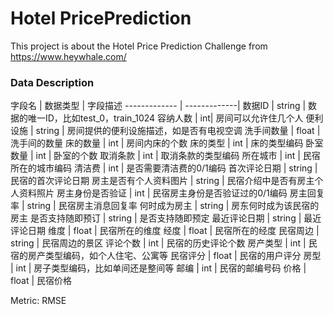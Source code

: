 # Hotel PricePrediction

This project is about the Hotel Price Prediction Challenge from https://www.heywhale.com/

### Data Description
字段名           | 数据类型      | 字段描述
-------------    | -------------|
数据ID	| string	| 数据的唯一ID，比如test_0，train_1024
容纳人数 |	int|	房间可以允许住几个人
便利设施	| string |	房间提供的便利设施描述，如是否有电视空调
洗手间数量	| float |	洗手间的数量
床的数量	| int	| 房间内床的个数
床的类型	| int	| 床的类型编码
卧室数量	| int	| 卧室的个数
取消条款	| int	| 取消条款的类型编码
所在城市	| int	| 民宿所在的城市编码
清洁费	| int	| 是否需要清洁费的0/1编码
首次评论日期	| string	| 民宿的首次评论日期
房主是否有个人资料图片	| string	| 民宿介绍中是否有房主个人资料照片
房主身份是否验证	| int	| 民宿房主身份是否验证过的0/1编码
房主回复率	| string	| 民宿房主消息回复率
何时成为房主	| string	| 房东何时成为该民宿的房主
是否支持随即预订	| string	| 是否支持随即预定
最近评论日期	| string	| 最近评论日期
维度	| float	| 民宿所在的维度
经度	| float	| 民宿所在的经度
民宿周边	| string	| 民宿周边的景区
评论个数	| int	| 民宿的历史评论个数
房产类型	| int	| 民宿的房产类型编码，如个人住宅、公寓等
民宿评分	| float	| 民宿的用户评分
房型	| int	| 房子类型编码，比如单间还是整间等
邮编	| int	| 民宿的邮编号码
价格	| float	| 民宿价格

Metric:
RMSE
